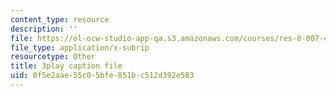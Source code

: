 ```yaml
---
content_type: resource
description: ''
file: https://ol-ocw-studio-app-qa.s3.amazonaws.com/courses/res-8-007-cosmic-origin-of-the-chemical-elements-fall-2019/0f5e2aae55c05bfe851bc512d392e583_f2j567E1Zqo.vtt
file_type: application/x-subrip
resourcetype: Other
title: 3play caption file
uid: 0f5e2aae-55c0-5bfe-851b-c512d392e583
---
```

